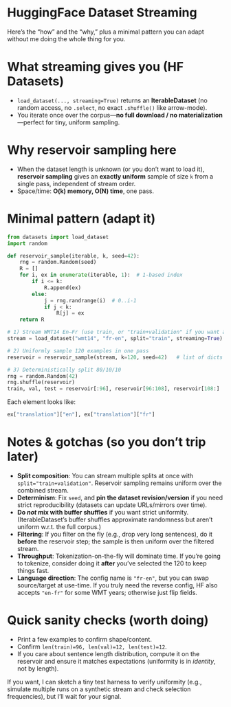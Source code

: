 # HuggingFace Dataset Streaming
Here’s the “how” and the “why,” plus a minimal pattern you can adapt without me doing the whole thing for you.

# What streaming gives you (HF Datasets)

* `load_dataset(..., streaming=True)` returns an **IterableDataset** (no random access, no `.select`, no exact `.shuffle()` like arrow-mode).
* You iterate once over the corpus—**no full download / no materialization**—perfect for tiny, uniform sampling.

# Why reservoir sampling here

* When the dataset length is unknown (or you don’t want to load it), **reservoir sampling** gives an **exactly uniform** sample of size `k` from a single pass, independent of stream order.
* Space/time: **O(k) memory, O(N) time**, one pass.

# Minimal pattern (adapt it)

```python
from datasets import load_dataset
import random

def reservoir_sample(iterable, k, seed=42):
    rng = random.Random(seed)
    R = []
    for i, ex in enumerate(iterable, 1):  # 1-based index
        if i <= k:
            R.append(ex)
        else:
            j = rng.randrange(i)  # 0..i-1
            if j < k:
                R[j] = ex
    return R

# 1) Stream WMT14 En–Fr (use train, or "train+validation" if you want a bigger pool)
stream = load_dataset("wmt14", "fr-en", split="train", streaming=True)

# 2) Uniformly sample 120 examples in one pass
reservoir = reservoir_sample(stream, k=120, seed=42)   # list of dicts

# 3) Deterministically split 80/10/10
rng = random.Random(42)
rng.shuffle(reservoir)
train, val, test = reservoir[:96], reservoir[96:108], reservoir[108:]
```

Each element looks like:

```python
ex["translation"]["en"], ex["translation"]["fr"]
```

# Notes & gotchas (so you don’t trip later)

* **Split composition**: You can stream multiple splits at once with `split="train+validation"`. Reservoir sampling remains uniform over the combined stream.
* **Determinism**: Fix `seed`, and **pin the dataset revision/version** if you need strict reproducibility (datasets can update URLs/mirrors over time).
* **Do *not* mix with buffer shuffles** if you want strict uniformity. (IterableDataset’s buffer shuffles approximate randomness but aren’t uniform w\.r.t. the full corpus.)
* **Filtering**: If you filter on the fly (e.g., drop very long sentences), do it **before** the reservoir step; the sample is then uniform over the filtered stream.
* **Throughput**: Tokenization-on-the-fly will dominate time. If you’re going to tokenize, consider doing it **after** you’ve selected the 120 to keep things fast.
* **Language direction**: The config name is `"fr-en"`, but you can swap source/target at use-time. If you truly need the reverse config, HF also accepts `"en-fr"` for some WMT years; otherwise just flip fields.

# Quick sanity checks (worth doing)

* Print a few examples to confirm shape/content.
* Confirm `len(train)=96, len(val)=12, len(test)=12`.
* If you care about sentence length distribution, compute it on the reservoir and ensure it matches expectations (uniformity is in *identity*, not by length).

If you want, I can sketch a tiny test harness to verify uniformity (e.g., simulate multiple runs on a synthetic stream and check selection frequencies), but I’ll wait for your signal.

